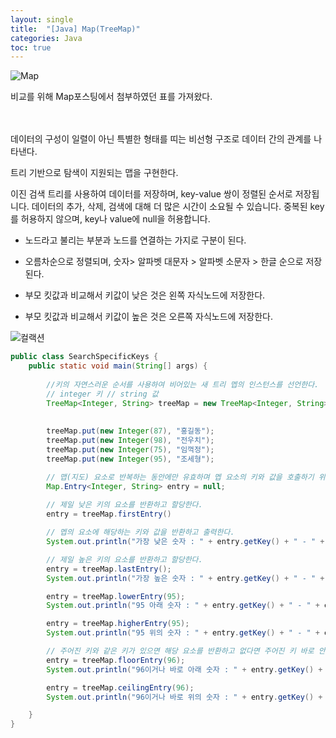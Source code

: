 ```yaml
---
layout: single
title:  "[Java] Map(TreeMap)"
categories: Java
toc: true
---
```


![Map](https:/images/2023-04-01-map/멥의%20내용%20정리.JPG)

비교를 위해 Map포스팅에서 첨부하였던 표를 가져왔다.


<br/><br/>
데이터의 구성이 일렬이 아닌 특별한 형태를 띠는 비선형 구조로 데이터 간의 관계를 나타낸다.

트리 기반으로 탐색이 지원되는 맵을 구현한다.

이진 검색 트리를 사용하여 데이터를 저장하며, key-value 쌍이 정렬된 순서로 저장됩니다. 데이터의 추가, 삭제, 검색에 대해 더 많은 시간이 소요될 수 있습니다. 중복된 key를 허용하지 않으며, key나 value에 null을 허용합니다.

- 노드라고 불리는 부분과 노드를 연결하는 가지로 구분이 된다.

- 오름차순으로 정렬되며, 숫자> 알파벳 대문자 > 알파벳 소문자 > 한글 순으로 저장된다.

- 부모 킷값과 비교해서 키값이 낮은 것은 왼쪽 자식노드에 저장한다.

- 부모 킷값과 비교해서 키값이 높은 것은 오른쪽 자식노드에 저장한다.


![컬랙션](https:/images/2023-04-01-treemap/트리멥.JPG)

```java
public class SearchSpecificKeys {
	public static void main(String[] args) {
		
		//키의 자연스러운 순서를 사용하여 비어있는 새 트리 멥의 인스턴스를 선언한다.
		// integer 키 // string 값
		TreeMap<Integer, String> treeMap = new TreeMap<Integer, String>();
		
		
		treeMap.put(new Integer(87), "홍길동");
		treeMap.put(new Integer(98), "전우치");
		treeMap.put(new Integer(75), "임꺽정");
		treeMap.put(new Integer(95), "조세형");

		// 맵(지도) 요소로 반복하는 동안에만 유효하며 멥 요소의 키와 값을 호출하기 위해 선언한다.
		Map.Entry<Integer, String> entry = null;
		
		// 제일 낮은 키의 요소를 반환하고 할당한다.
		entry = treeMap.firstEntry()

		// 멥의 요소에 해당하는 키와 값을 반환하고 출력한다.
		System.out.println("가장 낮은 숫자 : " + entry.getKey() + " - " + entry.getValue());

		// 제일 높은 키의 요소를 반환하고 할당한다.
		entry = treeMap.lastEntry();
		System.out.println("가장 높은 숫자 : " + entry.getKey() + " - " + entry.getValue());

		entry = treeMap.lowerEntry(95);
		System.out.println("95 아래 숫자 : " + entry.getKey() + " - " + entry.getValue());

		entry = treeMap.higherEntry(95);
		System.out.println("95 위의 숫자 : " + entry.getKey() + " - " + entry.getValue());

		// 주어진 키와 같은 키가 있으면 해당 요소를 반환하고 없다면 주어진 키 바로 안래의 요소를 반환하고 할당한다.
		entry = treeMap.floorEntry(96);
		System.out.println("96이거나 바로 아래 숫자 : " + entry.getKey() + " - " + entry.getValue());

		entry = treeMap.ceilingEntry(96);
		System.out.println("96이거나 바로 위의 숫자 : " + entry.getKey() + " - " + entry.getValue());

	}
}
```